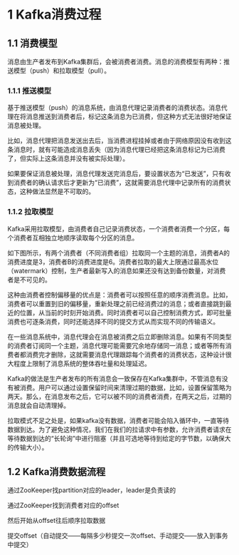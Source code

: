 # 1 Kafka消费过程

## 1.1 消费模型
消息由生产者发布到Kafka集群后，会被消费者消费。消息的消费模型有两种：推送模型（push）和拉取模型（pull）。

### 1.1.1 推送模型
基于推送模型（push）的消息系统，由消息代理记录消费者的消费状态。消息代理在将消息推送到消费者后，标记这条消息为已消费，但这种方式无法很好地保证消息被处理。

比如，消息代理把消息发送出去后，当消费进程挂掉或者由于网络原因没有收到这条消息时，就有可能造成消息丢失（因为消息代理已经把这条消息标记为已消费了，但实际上这条消息并没有被实际处理）。

如果要保证消息被处理，消息代理发送完消息后，要设置状态为“已发送”，只有收到消费者的确认请求后才更新为“已消费”，这就需要消息代理中记录所有的消费状态，这种做法显然是不可取的。

### 1.1.2 拉取模型
Kafka采用拉取模型，由消费者自己记录消费状态，一个消费者消费一个分区，每个消费者互相独立地顺序读取每个分区的消息。

如下图所示，有两个消费者（不同消费者组）拉取同一个主题的消息，消费者A的消费进度是3，消费者B的消费进度是6。消费者拉取的最大上限通过最高水位（watermark）控制，生产者最新写入的消息如果还没有达到备份数量，对消费者是不可见的。

这种由消费者控制偏移量的优点是：消费者可以按照任意的顺序消费消息。比如，消费者可以重置到旧的偏移量，重新处理之前已经消费过的消息；或者直接跳到最近的位置，从当前的时刻开始消费。同时消费者可以自己控制消费方式，即可批量消费也可逐条消费，同时还能选择不同的提交方式从而实现不同的传输语义。


在一些消息系统中，消息代理会在消息被消费之后立即删除消息。如果有不同类型的消费者订阅同一个主题，消息代理可能需要冗余地存储同一消息；或者等所有消费者都消费完才删除，这就需要消息代理跟踪每个消费者的消费状态，这种设计很大程度上限制了消息系统的整体吞吐量和处理延迟。

Kafka的做法是生产者发布的所有消息会一致保存在Kafka集群中，不管消息有没有被消费。用户可以通过设置保留时间来清理过期的数据，比如，设置保留策略为两天。那么，在消息发布之后，它可以被不同的消费者消费，在两天之后，过期的消息就会自动清理掉。

拉取模式不足之处是，如果kafka没有数据，消费者可能会陷入循环中，一直等待数据到达。为了避免这种情况，我们在我们的拉请求中有参数，允许消费者请求在等待数据到达的“长轮询”中进行阻塞（并且可选地等待到给定的字节数，以确保大的传输大小）。

## 1.2 Kafka消费数据流程
通过ZooKeeper找partition对应的leader，leader是负责读的

通过ZooKeeper找到消费者对应的offset

然后开始从offset往后顺序拉取数据

提交offset（自动提交——每隔多少秒提交一次offset、手动提交——放入到事务中提交）